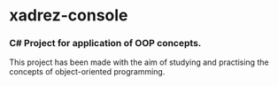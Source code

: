 # xadrez-console
### C# Project for application of OOP concepts.

This project has been made with the aim of studying and practising the concepts of object-oriented programming.
